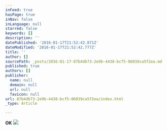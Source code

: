 ```yaml
---
inFeed: true
hasPage: true
inNav: false
inLanguage: null
starred: false
keywords: []
description: ''
datePublished: '2016-01-17T21:52:42.871Z'
dateModified: '2016-01-17T21:52:42.777Z'
title: ''
author: []
sourcePath: _posts/2016-01-17-87b4db73-2e9b-4438-bcf5-06039ca5f2ea.md
published: true
authors: []
publisher:
  name: null
  domain: null
  url: null
  favicon: null
url: 87b4db73-2e9b-4438-bcf5-06039ca5f2ea/index.html
_type: Article

---
```

**OK**
![](https://the-grid-user-content.s3-us-west-2.amazonaws.com/3e39621c-e8bd-4228-9458-99f6beef249f.jpg)